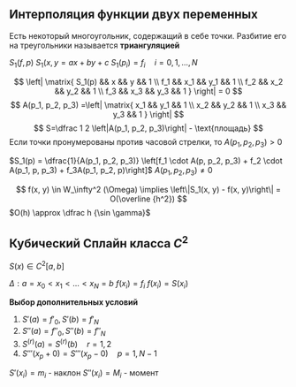 ## Интерполяция функции двух переменных
Есть некоторый многоугольник, содержащий в себе точки.
Разбитие его на треугольники называется **триангуляцией**

$S_1(f, p)$
$S_1(x, y = ax + by + c$
$S_1(p_i) = f_i \quad i = 0, 1, \ldots, N$

$$
\left| \matrix{
S_1(p) && x && y && 1 \\
f_1 && x_1 && y_1 && 1 \\
f_2 && x_2 && y_2 && 1 \\
f_3 && x_3 && y_3 && 1
} \right| = 0
$$
$$
A(p_1, p_2, p_3) =\left| \matrix{
x_1 && y_1 && 1 \\
x_2 && y_2 && 1 \\
x_3 && y_3 && 1
} \right|
$$
$$
S=\dfrac 1 2 \left|A(p_1, p_2, p_3)\right| - \text{площадь}
$$
Если точки пронумерованы против часовой стрелки, то $A(p_1, p_2, p_3) > 0$

$S_1(p) = \dfrac{1}{A(p_1, p_2, p_3)} \left[f_1  \cdot A(p, p_2, p_3) + f_2 \cdot A(p_1, p, p_3) + f_3A(p_1, p_2, p)\right]$
$A(p_1, p_2, p_3) \neq 0$

$$
f(x, y) \in W_\infty^2 (\Omega) \implies 
\left\|S_1(x, y) - f(x, y)\right\| = O(\overline {h^2})
$$
$O(h) \approx \dfrac h {\sin \gamma}$

## Кубический Сплайн класса $C^2$

$S(x) \in C^2 \left[ a, b \right]$

$\Delta: a = x_0 < x_1 < \ldots < x_N = b$
$f(x_i)=f_i$
$f(x_i)=S(x_i)$

**Выбор дополнительных условий**
1. $S'(a)=f'_0, S'(b)=f'_N$
2. $S''(a)=f''_0, S''(b)=f''_N$
3. $S^{(r)}(a)=S^{(r)}(b)\quad r=1, 2$
4. $S'''(x_p+0)=S'''(x_p-0)\quad p=1, N-1$


$S'(x_i)=m_i$ - наклон
$S''(x_i) = M_i$ - момент












